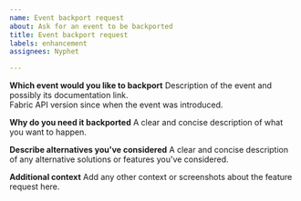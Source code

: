 ```yaml
---
name: Event backport request
about: Ask for an event to be backported
title: Event backport request
labels: enhancement
assignees: Nyphet

---
```


**Which event would you like to backport**
Description of the event and possibly its documentation link.  
Fabric API version since when the event was introduced.

**Why do you need it backported**
A clear and concise description of what you want to happen.

**Describe alternatives you've considered**
A clear and concise description of any alternative solutions or features you've considered.

**Additional context**
Add any other context or screenshots about the feature request here.
